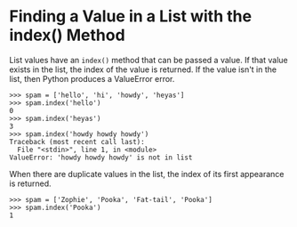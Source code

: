# Finding a Value in a List with the index() Method

List values have an `index()` method that can be passed a value. If that value exists in the list, the index of the value is returned. If the value isn't in the list, then Python produces a ValueError error.

```
>>> spam = ['hello', 'hi', 'howdy', 'heyas']
>>> spam.index('hello')
0
>>> spam.index('heyas')
3
>>> spam.index('howdy howdy howdy')
Traceback (most recent call last):
  File "<stdin>", line 1, in <module>
ValueError: 'howdy howdy howdy' is not in list
```

When there are duplicate values in the list, the index of its first appearance is returned.

```
>>> spam = ['Zophie', 'Pooka', 'Fat-tail', 'Pooka']
>>> spam.index('Pooka')
1
```
